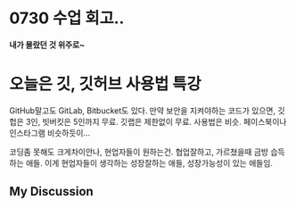 # 0730 수업 회고..

**내가 몰랐던 것 위주로~**

# 오늘은 깃, 깃허브 사용법 특강
GitHub말고도 GitLab, Bitbucket도 있다.
만약 보안을 지켜야하는 코드가 있으면, 깃헙은 3인, 빗버킷은 5인까지 무료.
깃랩은 제한없이 무료.
사용법은 비슷. 페이스북이나 인스타그램 비슷하듯이...

코딩좀 못해도 크게차이안나, 현업자들이 원하는건.
협업잘하고, 가르쳤을때 금방 습득하는 애들.
이게 현업자들이 생각하는 성장잘하는 애들, 성장가능성이 있는 애들임.

## My Discussion